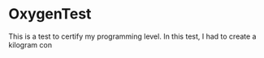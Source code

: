 # OxygenTest  
This is a test to certify my programming level. In this test, I had to create a kilogram con                                                                            
      
